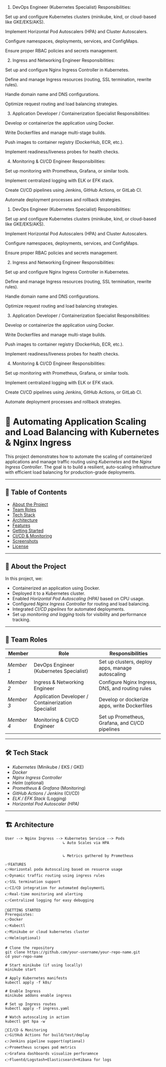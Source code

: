 1. DevOps Engineer (Kubernetes Specialist)
Responsibilities:

Set up and configure Kubernetes clusters (minikube, kind, or cloud-based like GKE/EKS/AKS).

Implement Horizontal Pod Autoscalers (HPA) and Cluster Autoscalers.

Configure namespaces, deployments, services, and ConfigMaps.

Ensure proper RBAC policies and secrets management.

2. Ingress and Networking Engineer
Responsibilities:

Set up and configure Nginx Ingress Controller in Kubernetes.

Define and manage Ingress resources (routing, SSL termination, rewrite rules).

Handle domain name and DNS configurations.

Optimize request routing and load balancing strategies.

3. Application Developer / Containerization Specialist
Responsibilities:

Develop or containerize the application using Docker.

Write Dockerfiles and manage multi-stage builds.

Push images to container registry (DockerHub, ECR, etc.).

Implement readiness/liveness probes for health checks.

4. Monitoring & CI/CD Engineer
Responsibilities:

Set up monitoring with Prometheus, Grafana, or similar tools.

Implement centralized logging with ELK or EFK stack.

Create CI/CD pipelines using Jenkins, GitHub Actions, or GitLab CI.

Automate deployment processes and rollback strategies.

1. DevOps Engineer (Kubernetes Specialist)
Responsibilities:

Set up and configure Kubernetes clusters (minikube, kind, or cloud-based like GKE/EKS/AKS).

Implement Horizontal Pod Autoscalers (HPA) and Cluster Autoscalers.

Configure namespaces, deployments, services, and ConfigMaps.

Ensure proper RBAC policies and secrets management.

2. Ingress and Networking Engineer
Responsibilities:

Set up and configure Nginx Ingress Controller in Kubernetes.

Define and manage Ingress resources (routing, SSL termination, rewrite rules).

Handle domain name and DNS configurations.

Optimize request routing and load balancing strategies.

3. Application Developer / Containerization Specialist
Responsibilities:

Develop or containerize the application using Docker.

Write Dockerfiles and manage multi-stage builds.

Push images to container registry (DockerHub, ECR, etc.).

Implement readiness/liveness probes for health checks.

4. Monitoring & CI/CD Engineer
Responsibilities:

Set up monitoring with Prometheus, Grafana, or similar tools.

Implement centralized logging with ELK or EFK stack.

Create CI/CD pipelines using Jenkins, GitHub Actions, or GitLab CI.

Automate deployment processes and rollback strategies.

# 🚀 Automating Application Scaling and Load Balancing with Kubernetes & Nginx Ingress

This project demonstrates how to automate the scaling of containerized applications and manage traffic routing using *Kubernetes* and the *Nginx Ingress Controller*. The goal is to build a resilient, auto-scaling infrastructure with efficient load balancing for production-grade deployments.

---

## 📌 Table of Contents
- [About the Project](#about-the-project)
- [Team Roles](#team-roles)
- [Tech Stack](#tech-stack)
- [Architecture](#architecture)
- [Features](#features)
- [Getting Started](#getting-started)
- [CI/CD & Monitoring](#cicd--monitoring)
- [Screenshots](#screenshots)
- [License](#license)

---

## 📖 About the Project

In this project, we:
- Containerized an application using Docker.
- Deployed it to a Kubernetes cluster.
- Enabled *Horizontal Pod Autoscaling (HPA)* based on CPU usage.
- Configured *Nginx Ingress Controller* for routing and load balancing.
- Integrated *CI/CD pipelines* for automated deployments.
- Set up *monitoring and logging* tools for visibility and performance tracking.

---

## 👥 Team Roles

| Member | Role | Responsibilities |
|--------|------|------------------|
| *Member 1* | DevOps Engineer (Kubernetes Specialist) | Set up clusters, deploy apps, manage autoscaling |
| *Member 2* | Ingress & Networking Engineer | Configure Nginx Ingress, DNS, and routing rules |
| *Member 3* | Application Developer / Containerization Specialist | Develop or dockerize apps, write Dockerfiles |
| *Member 4* | Monitoring & CI/CD Engineer | Set up Prometheus, Grafana, and CI/CD pipelines |

---

## 🛠️ Tech Stack

- *Kubernetes* (Minikube / EKS / GKE)
- *Docker*
- *Nginx Ingress Controller*
- *Helm* (optional)
- *Prometheus & Grafana* (Monitoring)
- *GitHub Actions / Jenkins* (CI/CD)
- *ELK / EFK Stack* (Logging)
- *Horizontal Pod Autoscaler (HPA)*

---

## 🏗️ Architecture

```plaintext
User --> Nginx Ingress --> Kubernetes Service --> Pods
                          ↳ Auto Scales via HPA


                          ↳ Metrics gathered by Prometheus

✅FEATURES
👉Horizontal poda Autoscaling based on resuorce usage
👉Dynamic traffic routing using ingress rules
👉SSL termination support
👉CI/CD integration for automated deploymentL
👉Real-time monitoring and alerting
👉Centralized logging for easy debugging

🚀GETTING STARTED
Prerequistes:
👉Docker
👉Kubectl
👉Minikube or cloud kubernetes cluster
👉Helm(optional)

# Clone the repository
git clone https://github.com/your-username/your-repo-name.git
cd your-repo-name

# Start minikube (if using locally)
minikube start

# Apply Kubernetes manifests
kubectl apply -f k8s/

# Enable Ingress
minikube addons enable ingress

# Set up Ingress routes
kubectl apply -f ingress.yaml

# Watch autoscaling in action
kubectl get hpa -w

🔄️CI/CD & Monitoring
👉GitHub Actions for build/test/deplay
👉Jenkins pipeline support(optional)
👉Prometheus scrapes pod metrics
👉Grafana dashboards visualize perforamnce
👉Fluentd/Logstash+Elasticsearch+Kibana for logs




